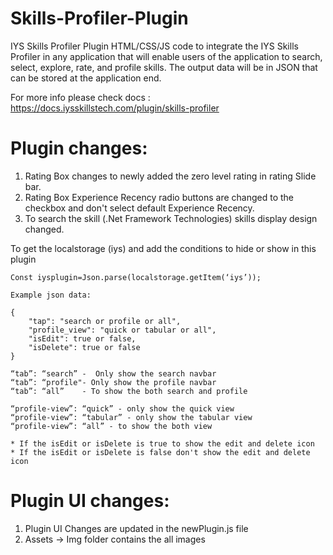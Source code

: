 # Skills-Profiler-Plugin

IYS Skills Profiler Plugin HTML/CSS/JS code to integrate the IYS Skills Profiler in any application that will enable users of the application to search, select, explore, rate, and profile skills. The output data will be in JSON that can be stored at the application end.

For more info please check docs : https://docs.iysskillstech.com/plugin/skills-profiler

# Plugin changes:

1. Rating Box changes to newly added the zero level rating in rating Slide bar.
2. Rating Box Experience Recency radio buttons are changed to the checkbox and don't select default Experience Recency.
3. To search the skill (.Net Framework Technologies) skills display design changed.

To get the localstorage (iys) and add the conditions to hide or show in this plugin

    Const iysplugin=Json.parse(localstorage.getItem(‘iys’));

    Example json data: 

    {
        "tap": "search or profile or all",
        "profile_view": "quick or tabular or all",
        "isEdit": true or false,
        "isDelete": true or false
    }

    “tab”: “search”	-  Only show the search navbar
    “tab”: “profile"- Only show the profile navbar
    “tab”: “all” 	- To show the both search and profile

	“profile-view”: “quick” - only show the quick view
	“profile-view”: “tabular” - only show the tabular view
	“profile-view”: “all” - to show the both view

	* If the isEdit or isDelete is true to show the edit and delete icon 
	* If the isEdit or isDelete is false don't show the edit and delete icon

# Plugin UI changes:

1. Plugin UI Changes are updated in the newPlugin.js file
2. Assets -> Img folder contains the all images 